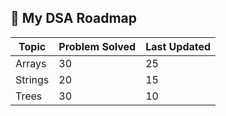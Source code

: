 ## 🧠 My DSA Roadmap

| Topic        | Problem Solved | Last Updated |
|--------------|----------------|--------------|
| Arrays       | 30             | 25           | 
| Strings      | 20             | 15           | 
| Trees        | 30             | 10           | 
